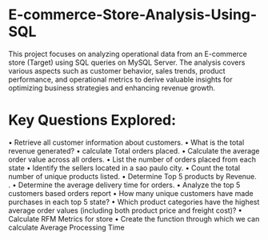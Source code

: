 # E-commerce-Store-Analysis-Using-SQL

This project focuses on analyzing operational data from an E-commerce store (Target) using SQL queries on MySQL Server. 
The analysis covers various aspects such as customer behavior, sales trends, product performance, and operational metrics to derive valuable insights for optimizing business strategies and enhancing revenue growth.

# Key Questions Explored:

•	Retrieve all customer information about customers.
•	What is the total revenue generated?
•	calculate Total orders placed.
•	Calculate the average order value across all orders.
•	List the number of orders placed from each state
•	Identify the sellers located in a sao paulo city.
•	Count the total number of unique products listed.
•	Determine Top 5 products by Revenue. .
•	Determine the average delivery time for orders.
•	Analyze the top 5 customers based orders report
•	How many unique customers have made purchases in each top 5 state?
•	Which product categories have the highest average order values (including both product price and freight cost)?
•	Calculate RFM Metrics for store
•	Create the function through which we can calculate Average Processing Time


